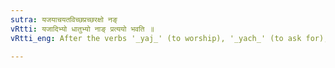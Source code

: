 ```yaml
---
sutra: यजयाचयतविच्छप्रच्छरक्षो नङ्
vRtti: यजादिभ्यो धातुभ्यो नाङ् प्रत्ययो भवति ॥
vRtti_eng: After the verbs '_yaj_' (to worship), '_yach_' (to ask for), '_yat_' (to strive), '_vichchh_' (to shine), '_prachchh_' (to ask) and '_raksh_' (to preserve), comes the affix '_nan_' with the force of denoting mere action &c.

---
```

